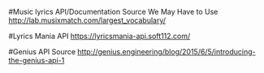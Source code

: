 #Music lyrics API/Documentation Source We May Have to Use
http://lab.musixmatch.com/largest_vocabulary/

#Lyrics Mania API
https://lyricsmania-api.soft112.com/

#Genius API Source
http://genius.engineering/blog/2015/6/5/introducing-the-genius-api-1
